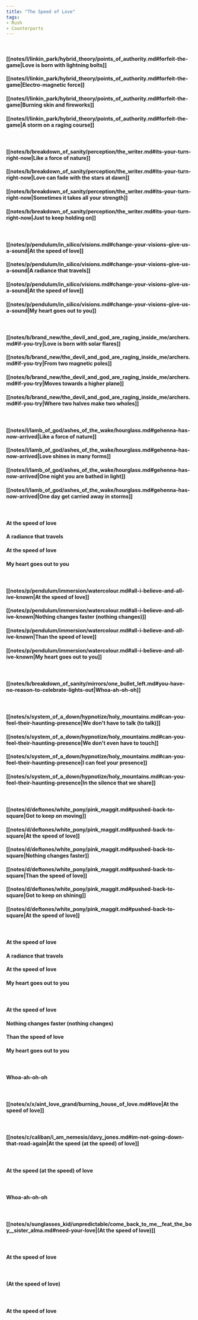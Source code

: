 ```yaml
---
title: "The Speed of Love"
tags:
- Rush
- Counterparts
---
```

&nbsp;
#### [[notes/l/linkin_park/hybrid_theory/points_of_authority.md#forfeit-the-game|Love is born with lightning bolts]]
#### [[notes/l/linkin_park/hybrid_theory/points_of_authority.md#forfeit-the-game|Electro-magnetic force]]
#### [[notes/l/linkin_park/hybrid_theory/points_of_authority.md#forfeit-the-game|Burning skin and fireworks]]
#### [[notes/l/linkin_park/hybrid_theory/points_of_authority.md#forfeit-the-game|A storm on a raging course]]
&nbsp;
#### [[notes/b/breakdown_of_sanity/perception/the_writer.md#its-your-turn-right-now|Like a force of nature]]
#### [[notes/b/breakdown_of_sanity/perception/the_writer.md#its-your-turn-right-now|Love can fade with the stars at dawn]]
#### [[notes/b/breakdown_of_sanity/perception/the_writer.md#its-your-turn-right-now|Sometimes it takes all your strength]]
#### [[notes/b/breakdown_of_sanity/perception/the_writer.md#its-your-turn-right-now|Just to keep holding on]]
&nbsp;
#### [[notes/p/pendulum/in_silico/visions.md#change-your-visions-give-us-a-sound|At the speed of love]]
#### [[notes/p/pendulum/in_silico/visions.md#change-your-visions-give-us-a-sound|A radiance that travels]]
#### [[notes/p/pendulum/in_silico/visions.md#change-your-visions-give-us-a-sound|At the speed of love]]
#### [[notes/p/pendulum/in_silico/visions.md#change-your-visions-give-us-a-sound|My heart goes out to you]]
&nbsp;
#### [[notes/b/brand_new/the_devil_and_god_are_raging_inside_me/archers.md#if-you-try|Love is born with solar flares]]
#### [[notes/b/brand_new/the_devil_and_god_are_raging_inside_me/archers.md#if-you-try|From two magnetic poles]]
#### [[notes/b/brand_new/the_devil_and_god_are_raging_inside_me/archers.md#if-you-try|Moves towards a higher plane]]
#### [[notes/b/brand_new/the_devil_and_god_are_raging_inside_me/archers.md#if-you-try|Where two halves make two wholes]]
&nbsp;
#### [[notes/l/lamb_of_god/ashes_of_the_wake/hourglass.md#gehenna-has-now-arrived|Like a force of nature]]
#### [[notes/l/lamb_of_god/ashes_of_the_wake/hourglass.md#gehenna-has-now-arrived|Love shines in many forms]]
#### [[notes/l/lamb_of_god/ashes_of_the_wake/hourglass.md#gehenna-has-now-arrived|One night you are bathed in light]]
#### [[notes/l/lamb_of_god/ashes_of_the_wake/hourglass.md#gehenna-has-now-arrived|One day get carried away in storms]]
&nbsp;
#### At the speed of love
#### A radiance that travels
#### At the speed of love
#### My heart goes out to you
&nbsp;
#### [[notes/p/pendulum/immersion/watercolour.md#all-i-believe-and-all-ive-known|At the speed of love]]
#### [[notes/p/pendulum/immersion/watercolour.md#all-i-believe-and-all-ive-known|Nothing changes faster (nothing changes)]]
#### [[notes/p/pendulum/immersion/watercolour.md#all-i-believe-and-all-ive-known|Than the speed of love]]
#### [[notes/p/pendulum/immersion/watercolour.md#all-i-believe-and-all-ive-known|My heart goes out to you]]
&nbsp;
#### [[notes/b/breakdown_of_sanity/mirrors/one_bullet_left.md#you-have-no-reason-to-celebrate-lights-out|Whoa-ah-oh-oh]]
&nbsp;
#### [[notes/s/system_of_a_down/hypnotize/holy_mountains.md#can-you-feel-their-haunting-presence|We don't have to talk (to talk)]]
#### [[notes/s/system_of_a_down/hypnotize/holy_mountains.md#can-you-feel-their-haunting-presence|We don't even have to touch]]
#### [[notes/s/system_of_a_down/hypnotize/holy_mountains.md#can-you-feel-their-haunting-presence|I can feel your presence]]
#### [[notes/s/system_of_a_down/hypnotize/holy_mountains.md#can-you-feel-their-haunting-presence|In the silence that we share]]
&nbsp;
#### [[notes/d/deftones/white_pony/pink_maggit.md#pushed-back-to-square|Got to keep on moving]]
#### [[notes/d/deftones/white_pony/pink_maggit.md#pushed-back-to-square|At the speed of love]]
#### [[notes/d/deftones/white_pony/pink_maggit.md#pushed-back-to-square|Nothing changes faster]]
#### [[notes/d/deftones/white_pony/pink_maggit.md#pushed-back-to-square|Than the speed of love]]
#### [[notes/d/deftones/white_pony/pink_maggit.md#pushed-back-to-square|Got to keep on shining]]
#### [[notes/d/deftones/white_pony/pink_maggit.md#pushed-back-to-square|At the speed of love]]
&nbsp;
#### At the speed of love
#### A radiance that travels
#### At the speed of love
#### My heart goes out to you
&nbsp;
#### At the speed of love
#### Nothing changes faster (nothing changes)
#### Than the speed of love
#### My heart goes out to you
&nbsp;
#### Whoa-ah-oh-oh
&nbsp;
#### [[notes/x/x/aint_love_grand/burning_house_of_love.md#love|At the speed of love]]
&nbsp;
#### [[notes/c/caliban/i_am_nemesis/davy_jones.md#im-not-going-down-that-road-again|At the speed (at the speed) of love]]
&nbsp;
#### At the speed (at the speed) of love
&nbsp;
#### Whoa-ah-oh-oh
&nbsp;
#### [[notes/s/sunglasses_kid/unpredictable/come_back_to_me__feat_the_boy__sister_alma.md#need-your-love|(At the speed of love)]]
&nbsp;
#### At the speed of love
&nbsp;
#### (At the speed of love)
&nbsp;
#### At the speed of love
